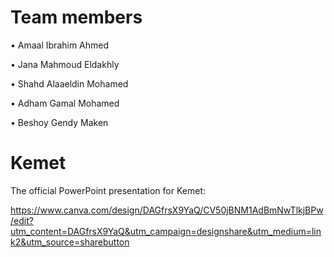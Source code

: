 # Team members 
• Amaal Ibrahim Ahmed

• Jana Mahmoud Eldakhly

• Shahd Alaaeldin Mohamed 

• Adham Gamal Mohamed 

• Beshoy Gendy Maken 


# Kemet
The official PowerPoint presentation for Kemet:

https://www.canva.com/design/DAGfrsX9YaQ/CV50jBNM1AdBmNwTlkjBPw/edit?utm_content=DAGfrsX9YaQ&utm_campaign=designshare&utm_medium=link2&utm_source=sharebutton
